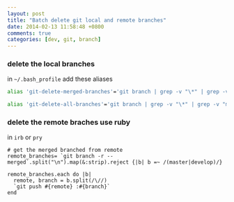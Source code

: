```yaml
---
layout: post
title: "Batch delete git local and remote branches"
date: 2014-02-13 11:58:48 +0800
comments: true
categories: [dev, git, branch]
---
```


### delete the local branches

in `~/.bash_profile` add these aliases

``` sh
alias 'git-delete-merged-branches'='git branch | grep -v "\*" | grep -v "master"| grep -v "develop" | xargs -n 1 git branch -d'

alias 'git-delete-all-branches'='git branch | grep -v "\*" | grep -v "master"| grep -v "develop" | xargs -n 1 git branch -D'
```

### delete the remote braches use ruby

<!-- more -->

in `irb` or `pry`

```
# get the merged branched from remote
remote_branches= `git branch -r --merged`.split("\n").map(&:strip).reject {|b| b =~ /(master|develop)/}

remote_branches.each do |b|
  remote, branch = b.split(/\//)
  `git push #{remote} :#{branch}`
end
```
